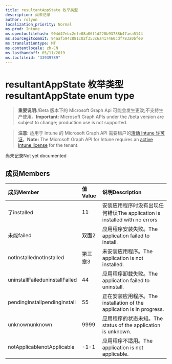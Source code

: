 ```yaml
---
title: resultantAppState 枚举类型
description: 尚未记录
author: rolyon
localization_priority: Normal
ms.prod: Intune
ms.openlocfilehash: 904d47ebc2efe08a06f1d228b93788b47aea5144
ms.sourcegitcommit: 94aaf594c881c02f353c6a417460cdf783a0bfe0
ms.translationtype: MT
ms.contentlocale: zh-CN
ms.lasthandoff: 05/11/2019
ms.locfileid: "33939789"
---
```

# <a name="resultantappstate-enum-type"></a><span data-ttu-id="7053f-103">resultantAppState 枚举类型</span><span class="sxs-lookup"><span data-stu-id="7053f-103">resultantAppState enum type</span></span>

> <span data-ttu-id="7053f-104">**重要说明:**/Beta 版本下的 Microsoft Graph Api 可能会发生更改;不支持生产使用。</span><span class="sxs-lookup"><span data-stu-id="7053f-104">**Important:** Microsoft Graph APIs under the /beta version are subject to change; production use is not supported.</span></span>

> <span data-ttu-id="7053f-105">**注意:** 适用于 Intune 的 Microsoft Graph API 需要租户的[活动 Intune 许可证](https://go.microsoft.com/fwlink/?linkid=839381)。</span><span class="sxs-lookup"><span data-stu-id="7053f-105">**Note:** The Microsoft Graph API for Intune requires an [active Intune license](https://go.microsoft.com/fwlink/?linkid=839381) for the tenant.</span></span>

<span data-ttu-id="7053f-106">尚未记录</span><span class="sxs-lookup"><span data-stu-id="7053f-106">Not yet documented</span></span>

## <a name="members"></a><span data-ttu-id="7053f-107">成员</span><span class="sxs-lookup"><span data-stu-id="7053f-107">Members</span></span>
|<span data-ttu-id="7053f-108">成员</span><span class="sxs-lookup"><span data-stu-id="7053f-108">Member</span></span>|<span data-ttu-id="7053f-109">值</span><span class="sxs-lookup"><span data-stu-id="7053f-109">Value</span></span>|<span data-ttu-id="7053f-110">说明</span><span class="sxs-lookup"><span data-stu-id="7053f-110">Description</span></span>|
|:---|:---|:---|
|<span data-ttu-id="7053f-111">了</span><span class="sxs-lookup"><span data-stu-id="7053f-111">installed</span></span>|<span data-ttu-id="7053f-112">1</span><span class="sxs-lookup"><span data-stu-id="7053f-112">1</span></span>|<span data-ttu-id="7053f-113">安装应用程序时没有出现任何错误</span><span class="sxs-lookup"><span data-stu-id="7053f-113">The application is installed with no errors</span></span>|
|<span data-ttu-id="7053f-114">未能</span><span class="sxs-lookup"><span data-stu-id="7053f-114">failed</span></span>|<span data-ttu-id="7053f-115">双面</span><span class="sxs-lookup"><span data-stu-id="7053f-115">2</span></span>|<span data-ttu-id="7053f-116">应用程序安装失败。</span><span class="sxs-lookup"><span data-stu-id="7053f-116">The application failed to install.</span></span>|
|<span data-ttu-id="7053f-117">notInstalled</span><span class="sxs-lookup"><span data-stu-id="7053f-117">notInstalled</span></span>|<span data-ttu-id="7053f-118">第三章</span><span class="sxs-lookup"><span data-stu-id="7053f-118">3</span></span>|<span data-ttu-id="7053f-119">未安装应用程序。</span><span class="sxs-lookup"><span data-stu-id="7053f-119">The application is not installed.</span></span>|
|<span data-ttu-id="7053f-120">uninstallFailed</span><span class="sxs-lookup"><span data-stu-id="7053f-120">uninstallFailed</span></span>|<span data-ttu-id="7053f-121">4</span><span class="sxs-lookup"><span data-stu-id="7053f-121">4</span></span>|<span data-ttu-id="7053f-122">应用程序卸载失败。</span><span class="sxs-lookup"><span data-stu-id="7053f-122">The application failed to uninstall.</span></span>|
|<span data-ttu-id="7053f-123">pendingInstall</span><span class="sxs-lookup"><span data-stu-id="7053f-123">pendingInstall</span></span>|<span data-ttu-id="7053f-124">5</span><span class="sxs-lookup"><span data-stu-id="7053f-124">5</span></span>|<span data-ttu-id="7053f-125">正在安装应用程序。</span><span class="sxs-lookup"><span data-stu-id="7053f-125">The installation of the application is in progress.</span></span>|
|<span data-ttu-id="7053f-126">unknown</span><span class="sxs-lookup"><span data-stu-id="7053f-126">unknown</span></span>|<span data-ttu-id="7053f-127">99</span><span class="sxs-lookup"><span data-stu-id="7053f-127">99</span></span>|<span data-ttu-id="7053f-128">应用程序的状态未知。</span><span class="sxs-lookup"><span data-stu-id="7053f-128">The status of the application is unknown.</span></span>|
|<span data-ttu-id="7053f-129">notApplicable</span><span class="sxs-lookup"><span data-stu-id="7053f-129">notApplicable</span></span>|<span data-ttu-id="7053f-130">-1</span><span class="sxs-lookup"><span data-stu-id="7053f-130">-1</span></span>|<span data-ttu-id="7053f-131">应用程序不适用。</span><span class="sxs-lookup"><span data-stu-id="7053f-131">The application is not applicable.</span></span>|




